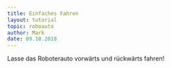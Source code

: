 ```yaml
---
title: Einfaches Fahren
layout: tutorial
topic: roboauto
author: Mark
date: 09.10.2018
---
```


Lasse das Roboterauto vorwärts und rückwärts fahren!